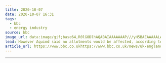 ```yaml
---
title: 2020-10-07
date: 2020-10-07 16:31
tags: 
  - bbc
  - energy industry
source: bbc
image_url: data:image/gif;base64,R0lGODlhAQABAIAAAAAAAP///yH5BAEAAAAALAAAAAABAAEAAAIBRAA7
lead: However Aquind said no allotments would be affected, according to the Local Democracy Reporting Service.
article_url: https://www.bbc.co.ukhttps://www.bbc.co.uk/news/uk-england-hampshire-50345575
---
```


---
